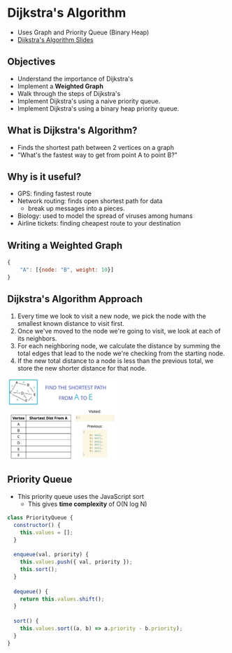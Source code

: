 # Dijkstra's Algorithm

- Uses Graph and Priority Queue (Binary Heap)
- [Dijkstra's Algorithm Slides](https://cs.slides.com/colt_steele/graphs#/70)

## Objectives

- Understand the importance of Dijkstra's
- Implement a **Weighted Graph**
- Walk through the steps of Dijkstra's
- Implement Dijkstra's using a naive priority queue.
- Implement Dijkstra's using a binary heap priority queue.

## What is Dijkstra's Algorithm?

- Finds the shortest path between 2 vertices on a graph
- "What's the fastest way to get from point A to point B?"

## Why is it useful?

- GPS: finding fastest route
- Network routing: finds open shortest path for data
  - break up messages into a pieces.
- Biology: used to model the spread of viruses among humans
- Airline tickets: finding cheapest route to your destination

## Writing a Weighted Graph

```js
{
    "A": [{node: "B", weight: 10}]
}
```

## Dijkstra's Algorithm Approach

1. Every time we look to visit a new node, we pick the node with the smallest known distance to visit first.
2. Once we've moved to the node we're going to visit, we look at each of its neighbors.
3. For each neighboring node, we calculate the distance by summing the total edges that lead to the node we're checking from the starting node.
4. If the new total distance to a node is less than the previous total, we store the new shorter distance for that node.

<img style="width:50%" src='./dijkstra-algorithm-template.png'>

## Priority Queue

- This priority queue uses the JavaScript sort
  - This gives **time complexity** of O(N log N)

```js
class PriorityQueue {
  constructor() {
    this.values = [];
  }

  enqueue(val, priority) {
    this.values.push({ val, priority });
    this.sort();
  }

  dequeue() {
    return this.values.shift();
  }

  sort() {
    this.values.sort((a, b) => a.priority - b.priority);
  }
}
```
